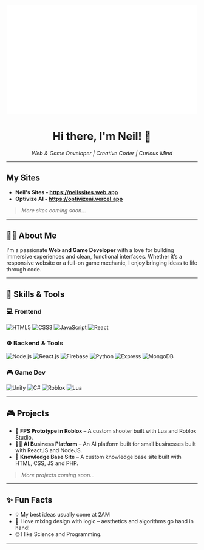 <div align="center">
  <img src="https://raw.githubusercontent.com/neilwilliam/neilwilliam/refs/heads/main/logomain.gif" alt="Neil Logo" width="500"/>
  <h1>Hi there, I'm Neil! 👋</h1>
  <p><em>Web & Game Developer | Creative Coder | Curious Mind</em></p>
</div>

---
## My Sites

- **Neil's Sites - https://neilssites.web.app**
- **Optivize AI - https://optivizeai.vercel.app**
> *More sites coming soon...*

---
## 👨‍💻 About Me

I'm a passionate **Web and Game Developer** with a love for building immersive experiences and clean, functional interfaces. Whether it’s a responsive website or a full-on game mechanic, I enjoy bringing ideas to life through code.

---

## 🚀 Skills & Tools

### 💻 Frontend
![HTML5](https://img.shields.io/badge/-HTML5-E34F26?style=flat-square&logo=html5&logoColor=white)
![CSS3](https://img.shields.io/badge/-CSS3-1572B6?style=flat-square&logo=css3)
![JavaScript](https://img.shields.io/badge/-JavaScript-F7DF1E?style=flat-square&logo=javascript&logoColor=black)
![React](https://img.shields.io/badge/-React-61DAFB?style=flat-square&logo=react&logoColor=black)

### ⚙️ Backend & Tools
![Node.js](https://img.shields.io/badge/-Node.js-339933?style=flat-square&logo=node.js&logoColor=white)
![React.js](https://img.shields.io/badge/-ReactJs-61DAFB?logo=react&logoColor=white)
![Firebase](https://img.shields.io/badge/firebase-ffca28?logo=firebase&logoColor=white)
![Python](https://img.shields.io/badge/-Python-3776AB?style=flat-square&logo=python&logoColor=white)
![Express](https://img.shields.io/badge/-Express-000000?style=flat-square&logo=express&logoColor=white)
![MongoDB](https://img.shields.io/badge/-MongoDB-47A248?style=flat-square&logo=mongodb&logoColor=white)

### 🎮 Game Dev
![Unity](https://img.shields.io/badge/-Unity-000?style=flat-square&logo=unity&logoColor=white)
![C#](https://img.shields.io/badge/-CSharp-239120?style=flat-square&logo=c-sharp&logoColor=white)
![Roblox](https://img.shields.io/badge/-Roblox-000000?style=flat-square&logo=roblox&logoColor=white)
![Lua](https://img.shields.io/badge/-Lua-2C2D72?style=flat-square&logo=lua&logoColor=white)

---

## 🎮 Projects

- **🎯 FPS Prototype in Roblox** – A custom shooter built with Lua and Roblox Studio.
- **🧑‍💻 AI Business Platform** – An AI platform built for small businesses built with ReactJS and NodeJS.
- **📄 Knowledge Base Site** – A custom knowledge base site built with HTML, CSS, JS and PHP.

> *More projects coming soon...*

---

## ✨ Fun Facts

- 💡 My best ideas usually come at 2AM
- 🎨 I love mixing design with logic – aesthetics and algorithms go hand in hand!
- 🤓 I like Science and Programming.

---
